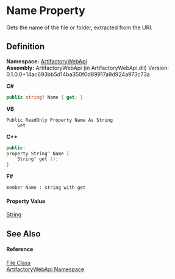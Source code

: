 # Name Property


Gets the name of the file or folder, extracted from the URI.



## Definition
**Namespace:** <a href="75b20af6-7197-02a5-e38f-f7b15eac4732">ArtifactoryWebApi</a>  
**Assembly:** ArtifactoryWebApi (in ArtifactoryWebApi.dll) Version: 0.1.0.0+14ac693bb5d14ba350f0d89917a9d924a973c73a

**C#**
``` C#
public string? Name { get; }
```
**VB**
``` VB
Public ReadOnly Property Name As String
	Get
```
**C++**
``` C++
public:
property String^ Name {
	String^ get ();
}
```
**F#**
``` F#
member Name : string with get
```



#### Property Value
<a href="https://learn.microsoft.com/dotnet/api/system.string" target="_blank" rel="noopener noreferrer">String</a>

## See Also


#### Reference
<a href="97a0c458-0c65-5fbe-ea8d-f04a6db115d4">File Class</a>  
<a href="75b20af6-7197-02a5-e38f-f7b15eac4732">ArtifactoryWebApi Namespace</a>  
